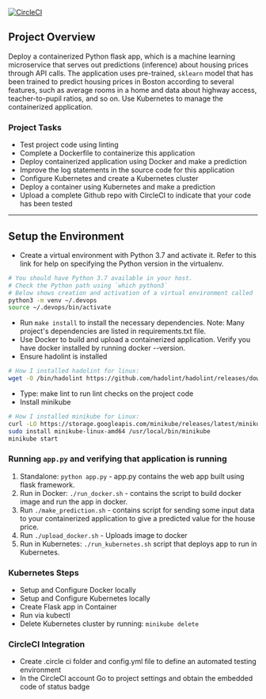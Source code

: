 [![CircleCI](https://dl.circleci.com/status-badge/img/gh/Ms-Wanjohi/Operationalize-a-Machine-Learning-Microservice-API/tree/main.svg?style=svg)](https://dl.circleci.com/status-badge/redirect/gh/Ms-Wanjohi/Operationalize-a-Machine-Learning-Microservice-API/tree/main)

## Project Overview
 
Deploy a containerized Python flask app, which is a machine learning microservice that serves out predictions (inference) about housing prices through API calls. The application uses pre-trained, `sklearn` model that has been trained to predict housing prices in Boston according to several features, such as average rooms in a home and data about highway access, teacher-to-pupil ratios, and so on. Use Kubernetes to manage the containerized application.

### Project Tasks

* Test  project code using linting
* Complete a Dockerfile to containerize this application
* Deploy containerized application using Docker and make a prediction
* Improve the log statements in the source code for this application
* Configure Kubernetes and create a Kubernetes cluster
* Deploy a container using Kubernetes and make a prediction
* Upload a complete Github repo with CircleCI to indicate that your code has been tested

---

## Setup the Environment

* Create a virtual environment with Python 3.7 and activate it. Refer to this link for help on specifying the Python version in the virtualenv. 
```bash
# You should have Python 3.7 available in your host. 
# Check the Python path using `which python3`
# Below shows creation and activation of a virtual environment called 'devops'
python3 -m venv ~/.devops
source ~/.devops/bin/activate
```
* Run `make install` to install the necessary dependencies. Note: Many project's dependencies are listed in requirements.txt file.
* Use Docker to build and upload a containerized application. Verify you have docker installed by running docker --version.
* Ensure  hadolint is installed
```bash
# How I installed hadolint for linux:
wget -O /bin/hadolint https://github.com/hadolint/hadolint/releases/download/v2.10.0/hadolint-Linux-x86_64
```
* Type: make lint to run lint checks on the project code
* Install minikube
```bash
# How I installed minikube for Linux:
curl -LO https://storage.googleapis.com/minikube/releases/latest/minikube-linux-amd64
sudo install minikube-linux-amd64 /usr/local/bin/minikube
minikube start
```
### Running `app.py` and verifying that application is running

1. Standalone:  `python app.py` - app.py contains the web app built using flask framework.
2. Run in Docker:  `./run_docker.sh` - contains the script to build docker image and run the app in docker.
3. Run `./make_prediction.sh` - contains script for sending some input data to your containerized application to give a predicted value for the house price.
4. Run `./upload_docker.sh` - Uploads image to docker
5. Run in Kubernetes:  `./run_kubernetes.sh` script that deploys app to run in Kubernetes.

### Kubernetes Steps

* Setup and Configure Docker locally
* Setup and Configure Kubernetes locally
* Create Flask app in Container
* Run via kubectl
* Delete Kubernetes cluster by running: `minikube delete`

### CircleCI Integration
* Create .circle ci folder and config.yml file to define an automated testing environment
* In the CircleCI account Go to project settings and obtain the embedded code of status badge
